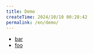 ```yaml
---
title: Demo
createTime: 2024/10/10 00:28:42
permalink: /en/demo/
---
```


- [bar](./bar.md)
- [foo](./foo.md)
